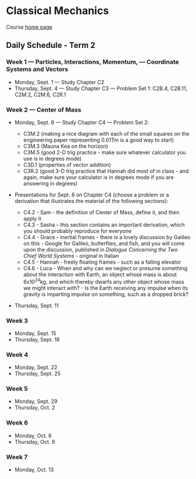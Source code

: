 # Classical Mechanics

Course [home page](./)

## Daily Schedule - Term 2

### Week 1 &mdash; Particles, Interactions, Momentum, &mdash; Coordinate Systems and Vectors

* Monday, Sept. 1 &mdash; Study Chapter C2
* Thursday, Sept. 4 &mdash; Study Chapter C3 &mdash; Problem Set 1: C2B.4, C2B.11, C2M.2, C2M.6, C2R.1

### Week 2 &mdash; Center of Mass

* Monday, Sept. 8 &mdash; Study Chapter C4 &mdash; Problem Set 2:
    * C3M.2 (making a nice diagram with each of the small squares on the engineering paper representing 0.01Tm is a good way to start)
	* C3M.3 (Mauna Kea on the horizon)
	* C3M.5 (good 2-D trig practice - make sure whatever calculator you use is in degrees mode)
	* C3D.1 (properties of vector addition)
	* C3R.2 (good 3-D trig practice that Hannah did most of in class - and again, make sure your calculator is in degrees mode if you are answering in degrees)

* Presentations for Sept. 8 on Chapter C4 (choose a problem or a derivation that illustrates the material of the following sections):
    * C4.2 - Sam - the definition of Center of Mass, define it, and then apply it
    * C4.3 - Sasha - this section contains an important derivation, which you should probably reproduce for everyone
    * C4.4 - Grace - inertial frames - there is a lovely discussion by Galileo on this - Google for Galileo, butterflies, and fish, and you will come upon the discussion, published in *Dialogue Concerning the Two Chief World Systems* - original in Italian
    * C4.5 - Hannah - freely floating frames - such as a falling elevator
    * C4.6 - Luca - When and why can we neglect or presume something about the interaction with Earth, an object whose mass is about 6x10<sup>24</sup>kg, and which thereby dwarfs any other object whose mass we might interact with? - Is the Earth receiving any impulse when its gravity is imparting impulse on something, such as a dropped brick?

* Thursday, Sept. 11

### Week 3

* Monday, Sept. 15
* Thursday, Sept. 18

### Week 4

* Monday, Sept. 22
* Thursday, Sept. 25

### Week 5

* Monday, Sept. 29
* Thursday, Oct. 2

### Week 6

* Monday, Oct. 6
* Thursday, Oct. 9

### Week 7

* Monday, Oct. 13
